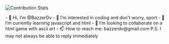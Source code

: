 <thead>
<tr>
<td>

![Contribution Stats](https://github-readme-stats.vercel.app/api?username=BazzerDv&show_icons=true&include_all_commits=true&custom_title=GitHub+Stats&bg_color=30,1d2c15,505b42&title_color=CEB950&text_color=fff&icon_color=CEB950)
  
</td>
</tr>
</thead>
- 👋 Hi, I’m @BazzerDv
- 👀 I’m interested in coding and don't worry, sport
- 🌱 I’m currently learning javascript and html
- 💞️ I’m looking to collaborate on a html game with ascii art
- 📫 How to reach me: bazzerdv@gmail.com  P.S. I may not always be able to reply immediately

<!---
BazzerDv/BazzerDv is a ✨ special ✨ repository because its `README.md` (this file) appears on your GitHub profile.
You can click the Preview link to take a look at your changes.
--->
